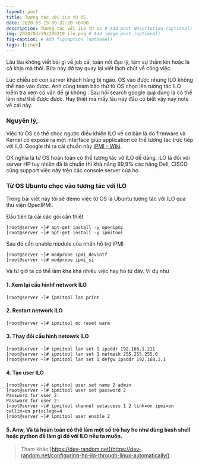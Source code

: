 ```yaml
---
layout: post
title: Tương tác với iLo từ OS,
date: 2020-03-19 00:32:20 +0700
description: Tương tác với iLo từ os # Add post description (optional)
img: 2020/03/19/200319_ilo.png # Add image post (optional)
fig-caption: # Add figcaption (optional)
tags: [Linux]
---
```


Lâu lâu không viết bài gì về job cả, toàn nói đạo lý, tâm sự thầm kín hoặc là cà khịa mà thôi. Bữa nay dở tay quay lại viết lách chút về công việc. 


Lúc chiều có con server khách hàng bị ngáo. OS vào được nhưng ILO không thể naò vào được. Anh cùng team bảo thử từ ÓS chọc lên tương tác ILO kiểm tra xem có vấn đề gì không
. Sau hồi search google quả đúng là có thể làm như thế được được. Hay thiệt mà mấy lâu nay đâu có biết vậy nay note về cái này.


### Nguyên lý,

Việc từ OS có thể chọc ngược điều khiển ILO về cơ bản là do firmware và Kernel có expose ra một interface giúp application có thể tương tác trực tiếp với iL0. Google thì ra cái chuẩn này [IPMI - Wiki](https://en.wikipedia.org/wiki/Intelligent_Platform_Management_Interface). 

OK nghĩa là từ OS hoàn toàn có thể tương tác vớ ILO dễ dàng. iLO là đối với server HP tuy nhiên đã là chuẩn thì khả năng 99,9% các hãng Dell, CISCO cũng support việc này trên các console server của họ.


### Từ OS Ubuntu chọc vào tương tác với ILO

Trong bài viết này tôi sẽ demo việc từ OS là Ubuntu tương tác với ILO qua thư viện OpenIPMI.

Đầu tiên ta cài các gói cần thiết

```
[root@server ~]# apt-get install -y openipmi
[root@server ~]# apt-get install -y ipmitool
```

Sau đó cần enable module của nhân hỗ trợ IPMI

```
[root@server ~]# modprobe ipmi_devintf
[root@server ~]# modprobe ipmi_si
```

Và từ giờ ta có thể làm kha khá nhiều việc hay ho từ đây. Ví dụ như

#### 1. Xem lại cấu hinhf network ILO

```
[root@server ~]# ipmitool lan print
```

#### 2. Restart network ILO

```
[root@server ~]# ipmitool mc reset warm
```

#### 3. Thay đổi cấu hình netowrk ILO

```
[root@server ~]# ipmitool lan set 1 ipaddr 192.168.1.211
[root@server ~]# ipmitool lan set 1 netmask 255.255.255.0
[root@server ~]# ipmitool lan set 1 defgw ipaddr 192.168.1.1
```

#### 4. Tạo user ILO

```
[root@server ~]# ipmitool user set name 2 admin
[root@server ~]# ipmitool user set password 2
Password for user 2:
Password for user 2:
[root@server ~]# ipmitool channel setaccess 1 2 link=on ipmi=on callin=on privilege=4
[root@server ~]# ipmitool user enable 2
```

#### 5. Anw, Và tà hoàn toàn có thể làm một số trò hay ho như dùng bash shell hoặc python để làm gì đó với ILO nếu ta muốn.


>Tham khảo [https://dev-random.net](https://dev-random.net/configuring-hp-ilo-through-linux-automatically/)